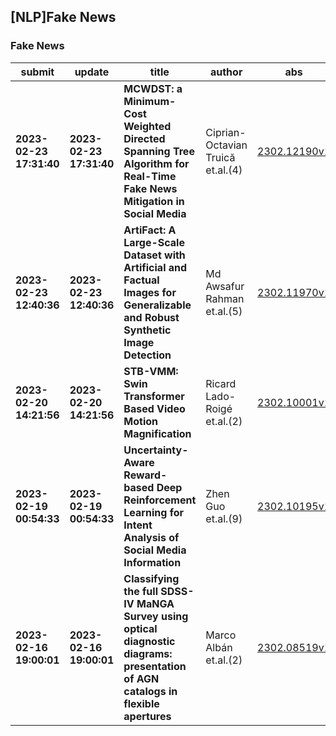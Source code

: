 ## [NLP]Fake News 

### Fake News

| submit | update | title | author | abs | PDF | code | cates | journal |
|---|---|---|---|---|---|---|---|---|
|**2023-02-23 17:31:40**|**2023-02-23 17:31:40**|**MCWDST: a Minimum-Cost Weighted Directed Spanning Tree Algorithm for   Real-Time Fake News Mitigation in Social Media**|Ciprian-Octavian Truică et.al.(4)|[2302.12190v1](http://arxiv.org/abs/2302.12190v1)|[gotoRead](http://arxiv.org/pdf/2302.12190v1)|**[link](https://github.com/ds4ai-upb/mcwdst)**|cs.SI, cs.AI, cs.CL, cs.NE|null|
|**2023-02-23 12:40:36**|**2023-02-23 12:40:36**|**ArtiFact: A Large-Scale Dataset with Artificial and Factual Images for   Generalizable and Robust Synthetic Image Detection**|Md Awsafur Rahman et.al.(5)|[2302.11970v1](http://arxiv.org/abs/2302.11970v1)|[gotoRead](http://arxiv.org/pdf/2302.11970v1)|**[link](https://github.com/awsaf49/artifact)**|cs.CV, cs.AI, cs.LG|null|
|**2023-02-20 14:21:56**|**2023-02-20 14:21:56**|**STB-VMM: Swin Transformer Based Video Motion Magnification**|Ricard Lado-Roigé et.al.(2)|[2302.10001v1](http://arxiv.org/abs/2302.10001v1)|[gotoRead](http://arxiv.org/pdf/2302.10001v1)|null|cs.CV, cs.AI|null|
|**2023-02-19 00:54:33**|**2023-02-19 00:54:33**|**Uncertainty-Aware Reward-based Deep Reinforcement Learning for Intent   Analysis of Social Media Information**|Zhen Guo et.al.(9)|[2302.10195v1](http://arxiv.org/abs/2302.10195v1)|[gotoRead](http://arxiv.org/pdf/2302.10195v1)|null|cs.CL, cs.AI, cs.LG|null|
|**2023-02-16 19:00:01**|**2023-02-16 19:00:01**|**Classifying the full SDSS-IV MaNGA Survey using optical diagnostic   diagrams: presentation of AGN catalogs in flexible apertures**|Marco Albán et.al.(2)|[2302.08519v1](http://arxiv.org/abs/2302.08519v1)|[gotoRead](http://arxiv.org/pdf/2302.08519v1)|null|astro-ph.GA|null|

